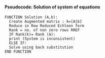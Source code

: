 #### Pseudocode: Solution of system of equations
```
FUNCTION Solution (A,b):
  Create Augmented matrix : k=[A|b]
  Reduce in Row Reduced Echleon form
  Rank = no. of non zero rows RREF
  IF Rank(k)= Rank (A):
  print (System is inconsistent)
  ELSE IF:
  Solve using back substitution
END FUNCTION
```
